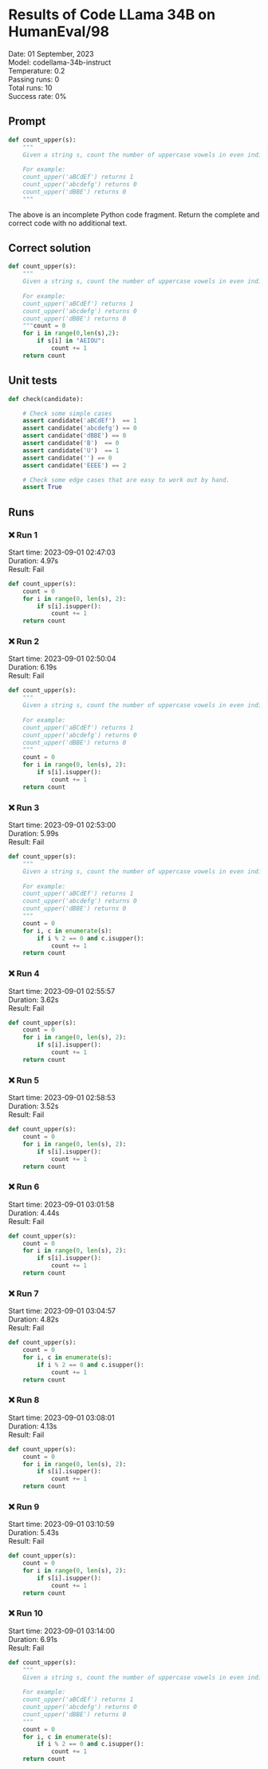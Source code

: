 # Results of Code LLama 34B on HumanEval/98
Date: 01 September, 2023<br />
Model: codellama-34b-instruct<br />
Temperature: 0.2<br />
Passing runs: 0<br />
Total runs: 10<br />
Success rate: 0%
## Prompt
```python
def count_upper(s):
    """
    Given a string s, count the number of uppercase vowels in even indices.
    
    For example:
    count_upper('aBCdEf') returns 1
    count_upper('abcdefg') returns 0
    count_upper('dBBE') returns 0
    """
```
The above is an incomplete Python code fragment. Return the complete and correct code with no additional text.
## Correct solution
```python
def count_upper(s):
    """
    Given a string s, count the number of uppercase vowels in even indices.
    
    For example:
    count_upper('aBCdEf') returns 1
    count_upper('abcdefg') returns 0
    count_upper('dBBE') returns 0
    """count = 0
    for i in range(0,len(s),2):
        if s[i] in "AEIOU":
            count += 1
    return count
```
## Unit tests
```python
def check(candidate):

    # Check some simple cases
    assert candidate('aBCdEf')  == 1
    assert candidate('abcdefg') == 0
    assert candidate('dBBE') == 0
    assert candidate('B')  == 0
    assert candidate('U')  == 1
    assert candidate('') == 0
    assert candidate('EEEE') == 2

    # Check some edge cases that are easy to work out by hand.
    assert True
```
## Runs
### ❌ Run 1
Start time: 2023-09-01 02:47:03<br />
Duration: 4.97s<br />
Result: Fail
```python
def count_upper(s):
    count = 0
    for i in range(0, len(s), 2):
        if s[i].isupper():
            count += 1
    return count
```
### ❌ Run 2
Start time: 2023-09-01 02:50:04<br />
Duration: 6.19s<br />
Result: Fail
```python
def count_upper(s):
    """
    Given a string s, count the number of uppercase vowels in even indices.
    
    For example:
    count_upper('aBCdEf') returns 1
    count_upper('abcdefg') returns 0
    count_upper('dBBE') returns 0
    """
    count = 0
    for i in range(0, len(s), 2):
        if s[i].isupper():
            count += 1
    return count
```
### ❌ Run 3
Start time: 2023-09-01 02:53:00<br />
Duration: 5.99s<br />
Result: Fail
```python
def count_upper(s):
    """
    Given a string s, count the number of uppercase vowels in even indices.
    
    For example:
    count_upper('aBCdEf') returns 1
    count_upper('abcdefg') returns 0
    count_upper('dBBE') returns 0
    """
    count = 0
    for i, c in enumerate(s):
        if i % 2 == 0 and c.isupper():
            count += 1
    return count
```
### ❌ Run 4
Start time: 2023-09-01 02:55:57<br />
Duration: 3.62s<br />
Result: Fail
```python
def count_upper(s):
    count = 0
    for i in range(0, len(s), 2):
        if s[i].isupper():
            count += 1
    return count
```
### ❌ Run 5
Start time: 2023-09-01 02:58:53<br />
Duration: 3.52s<br />
Result: Fail
```python
def count_upper(s):
    count = 0
    for i in range(0, len(s), 2):
        if s[i].isupper():
            count += 1
    return count
```
### ❌ Run 6
Start time: 2023-09-01 03:01:58<br />
Duration: 4.44s<br />
Result: Fail
```python
def count_upper(s):
    count = 0
    for i in range(0, len(s), 2):
        if s[i].isupper():
            count += 1
    return count
```
### ❌ Run 7
Start time: 2023-09-01 03:04:57<br />
Duration: 4.82s<br />
Result: Fail
```python
def count_upper(s):
    count = 0
    for i, c in enumerate(s):
        if i % 2 == 0 and c.isupper():
            count += 1
    return count
```
### ❌ Run 8
Start time: 2023-09-01 03:08:01<br />
Duration: 4.13s<br />
Result: Fail
```python
def count_upper(s):
    count = 0
    for i in range(0, len(s), 2):
        if s[i].isupper():
            count += 1
    return count
```
### ❌ Run 9
Start time: 2023-09-01 03:10:59<br />
Duration: 5.43s<br />
Result: Fail
```python
def count_upper(s):
    count = 0
    for i in range(0, len(s), 2):
        if s[i].isupper():
            count += 1
    return count
```
### ❌ Run 10
Start time: 2023-09-01 03:14:00<br />
Duration: 6.91s<br />
Result: Fail
```python
def count_upper(s):
    """
    Given a string s, count the number of uppercase vowels in even indices.
    
    For example:
    count_upper('aBCdEf') returns 1
    count_upper('abcdefg') returns 0
    count_upper('dBBE') returns 0
    """
    count = 0
    for i, c in enumerate(s):
        if i % 2 == 0 and c.isupper():
            count += 1
    return count
```
